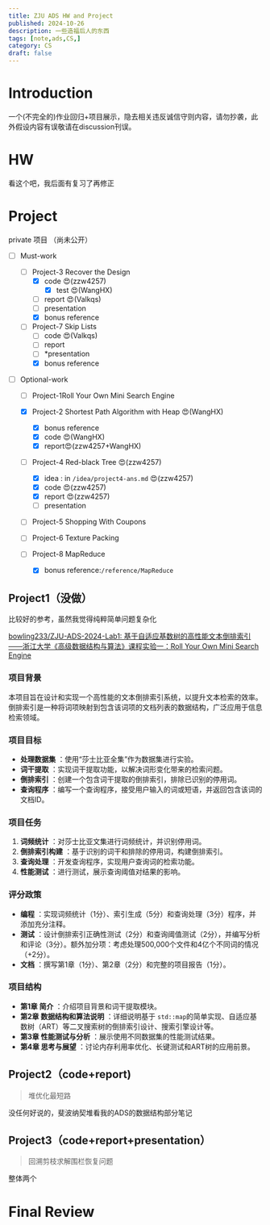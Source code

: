 ```yaml
---
title: ZJU ADS HW and Project
published: 2024-10-26
description: 一些造福后人的东西
tags: [note,ads,CS,]
category: CS
draft: false
---
```

# Introduction

一个(不完全的)作业回归+项目展示，隐去相关违反诚信守则内容，请勿抄袭，此外假设内容有误敬请在discussion刊误。

# HW

看这个吧，我后面有复习了再修正

# Project

private 项目 （尚未公开）

- [ ] Must-work

  - [ ] Project-3 Recover the Design
    - [X] code 😍(zzw4257)
      - [X] test 😍(WangHX)
    - [ ] report 😍(Valkqs)
    - [ ] presentation
    - [X] bonus reference
  - [ ] Project-7 Skip Lists
    - [ ] code 😍(Valkqs)
    - [ ] report
    - [ ] *presentation
    - [X] bonus reference
- [ ] Optional-work

  - [ ] Project-1Roll Your Own Mini Search Engine
  - [X] Project-2 Shortest Path Algorithm with Heap 😍(WangHX)

    - [X] bonus reference
    - [X] code 😍(WangHX)
    - [X] report😍(zzw4257+WangHX)
  - [ ] Project-4 Red-black Tree 😍(zzw4257)

    - [X] idea : in `/idea/project4-ans.md` 😍(zzw4257)
    - [X] code 😍(zzw4257)
    - [X] report 😍(zzw4257)
    - [ ] presentation
  - [ ] Project-5 Shopping With Coupons
  - [ ] Project-6 Texture Packing
  - [ ] Project-8 MapReduce

    - [X] bonus reference:`/reference/MapReduce`

## Project1（没做）

比较好的参考，虽然我觉得纯粹简单问题复杂化

[bowling233/ZJU-ADS-2024-Lab1: 基于自适应基数树的高性能文本倒排索引——浙江大学《高级数据结构与算法》课程实验一：Roll Your Own Mini Search Engine
](https://github.com/bowling233/ZJU-ADS-2024-Lab1)

### 项目背景

本项目旨在设计和实现一个高性能的文本倒排索引系统，以提升文本检索的效率。倒排索引是一种将词项映射到包含该词项的文档列表的数据结构，广泛应用于信息检索领域。

### 项目目标

* **处理数据集** ：使用“莎士比亚全集”作为数据集进行实验。
* **词干提取** ：实现词干提取功能，以解决词形变化带来的检索问题。
* **倒排索引** ：创建一个包含词干提取的倒排索引，排除已识别的停用词。
* **查询程序** ：编写一个查询程序，接受用户输入的词或短语，并返回包含该词的文档ID。

### 项目任务

1. **词频统计** ：对莎士比亚文集进行词频统计，并识别停用词。
2. **倒排索引构建** ：基于识别的词干和排除的停用词，构建倒排索引。
3. **查询处理** ：开发查询程序，实现用户查询词的检索功能。
4. **性能测试** ：进行测试，展示查询阈值对结果的影响。

### 评分政策

* **编程** ：实现词频统计（1分）、索引生成（5分）和查询处理（3分）程序，并添加充分注释。
* **测试** ：设计倒排索引正确性测试（2分）和查询阈值测试（2分），并编写分析和评论（3分）。额外加分项：考虑处理500,000个文件和4亿个不同词的情况（+2分）。
* **文档** ：撰写第1章（1分）、第2章（2分）和完整的项目报告（1分）。

### 项目结构

* **第1章 简介** ：介绍项目背景和词干提取模块。
* **第2章 数据结构和算法说明** ：详细说明基于 `std::map`的简单实现、自适应基数树（ART）等二叉搜索树的倒排索引设计、搜索引擎设计等。
* **第3章 性能测试与分析** ：展示使用不同数据集的性能测试结果。
* **第4章 思考与展望** ：讨论内存利用率优化、长键测试和ART树的应用前景。

## Project2（code+report)

> 堆优化最短路

没任何好说的，斐波纳契堆看我的ADS的数据结构部分笔记

## Project3（code+report+presentation）

> 回溯剪枝求解围栏恢复问题

整体两个

# Final Review
